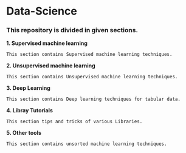 # Data-Science

### This repository is divided in given sections.

**1. Supervised machine learning**

    This section contains Supervised machine learning techniques.

**2. Unsupervised machine learning**

    This section contains Unsupervised machine learning techniques.

**3. Deep Learning**

    This section contains Deep learning techniques for tabular data.

**4. Libray Tutorials**

    This section tips and tricks of various Libraries.

**5. Other tools**

    This section contains unsorted machine learning techniques.
